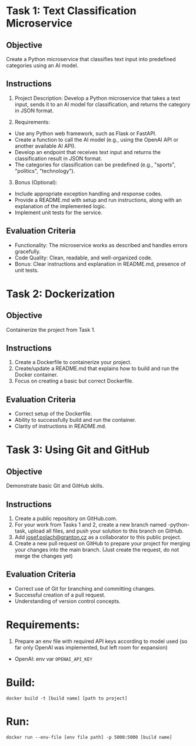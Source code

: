 # Task 1: Text Classification Microservice
## Objective
Create a Python microservice that classifies text input into predefined categories using an AI model.

## Instructions
1. Project Description: Develop a Python microservice that takes a text input, sends it to an AI model for classification, and returns the category in JSON format.

2. Requirements:
- Use any Python web framework, such as Flask or FastAPI.
- Create a function to call the AI model (e.g., using the OpenAI API or another available AI API).
- Develop an endpoint that receives text input and returns the classification result in JSON format.
- The categories for classification can be predefined (e.g., "sports", "politics", "technology"). 
3. Bonus (Optional):
- Include appropriate exception handling and response codes.
- Provide a README.md with setup and run instructions, along with an explanation of the implemented logic.
- Implement unit tests for the service.

## Evaluation Criteria
- Functionality: The microservice works as described and handles errors gracefully.
- Code Quality: Clean, readable, and well-organized code.
- Bonus: Clear instructions and explanation in README.md, presence of unit tests.

# Task 2: Dockerization

## Objective
Containerize the project from Task 1.

## Instructions
1. Create a Dockerfile to containerize your project.
2. Create/update a README.md that explains how to build and run the Docker container.
3. Focus on creating a basic but correct Dockerfile.

## Evaluation Criteria
- Correct setup of the Dockerfile.
- Ability to successfully build and run the container.
- Clarity of instructions in README.md.

# Task 3: Using Git and GitHub
## Objective
Demonstrate basic Git and GitHub skills.

## Instructions
1. Create a public repository on GitHub.com.
2. For your work from Tasks 1 and 2, create a new branch named <your-surname>-python-task, upload all files, and push your solution to this branch on GitHub.
3. Add josef.polach@granton.cz as a collaborator to this public project.
4. Create a new pull request on GitHub to prepare your project for merging your changes into the main branch. (Just create the request, do not merge the changes yet)

## Evaluation Criteria
- Correct use of Git for branching and committing changes.
- Successful creation of a pull request.
- Understanding of version control concepts.

# Requirements:

1. Prepare an env file with required API keys according to model used (so far only OpenAI was implemented, but left room for expansion)
- OpenAI: env var `OPENAI_API_KEY`

# Build:

`docker build -t [build name] [path to project]`

# Run:

`docker run --env-file [env file path] -p 5000:5000 [build name]`